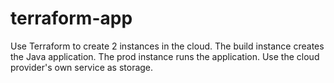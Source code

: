 # terraform-app
Use Terraform to create 2 instances in the cloud. The build instance creates the Java application. The prod instance runs the application. Use the cloud provider's own service as storage.
